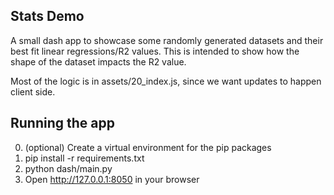 ## Stats Demo

A small dash app to showcase some randomly generated datasets and their best fit linear regressions/R2 values.
This is intended to show how the shape of the dataset impacts the R2 value.

Most of the logic is in assets/20_index.js, since we want updates to happen client side.

## Running the app

0. (optional) Create a virtual environment for the pip packages
1. pip install -r requirements.txt
2. python dash/main.py
3. Open http://127.0.0.1:8050 in your browser
